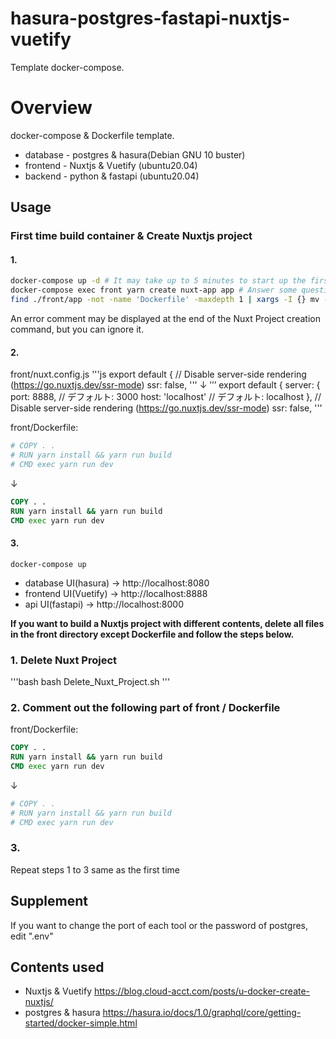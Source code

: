 # hasura-postgres-fastapi-nuxtjs-vuetify
Template docker-compose.

# Overview
docker-compose & Dockerfile template.
- database - postgres & hasura(Debian GNU 10 buster)
- frontend - Nuxtjs & Vuetify (ubuntu20.04)
- backend - python & fastapi (ubuntu20.04)

## Usage
### First time build container & Create Nuxtjs project
#### 1. 
```bash
docker-compose up -d # It may take up to 5 minutes to start up the first time
docker-compose exec front yarn create nuxt-app app # Answer some questions for creating the Nuxt Project
find ./front/app -not -name 'Dockerfile' -maxdepth 1 | xargs -I {} mv -f {} ./front ; rm -d ./front/app
```
An error comment may be displayed at the end of the Nuxt Project creation command, but you can ignore it.

#### 2.
front/nuxt.config.js
'''js
export default {
  // Disable server-side rendering (https://go.nuxtjs.dev/ssr-mode)
  ssr: false,
'''
↓
’’’
export default {
  server: {
       port: 8888, // デフォルト: 3000
       host: 'localhost' // デフォルト: localhost
  },
  // Disable server-side rendering (https://go.nuxtjs.dev/ssr-mode)
  ssr: false,
'''

 front/Dockerfile:
 ```Dockerfile
 # COPY . .
 # RUN yarn install && yarn run build
 # CMD exec yarn run dev
 ```
 ↓
 ```Dockerfile
 COPY . .
 RUN yarn install && yarn run build
 CMD exec yarn run dev
 ```

#### 3.
```docker-compose
docker-compose up
```
 - database UI(hasura) → http://localhost:8080
 - frontend UI(Vuetify) → http://localhost:8888
 - api UI(fastapi) → http://localhost:8000


**If you want to build a Nuxtjs project with different contents, delete all files in the front directory except Dockerfile and follow the steps below.**
### 1. Delete Nuxt Project
'''bash
bash Delete_Nuxt_Project.sh
'''

### 2. Comment out the following part of front / Dockerfile
 front/Dockerfile:
 ```Dockerfile
 COPY . .
 RUN yarn install && yarn run build
 CMD exec yarn run dev
 ```
 ↓
 ```Dockerfile
 # COPY . .
 # RUN yarn install && yarn run build
 # CMD exec yarn run dev
 ```
### 3.
Repeat steps 1 to 3 same as the first time

## Supplement
If you want to change the port of each tool or the password of postgres, edit ".env"

## Contents used
- Nuxtjs & Vuetify https://blog.cloud-acct.com/posts/u-docker-create-nuxtjs/
- postgres & hasura https://hasura.io/docs/1.0/graphql/core/getting-started/docker-simple.html